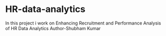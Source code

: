 # HR-data-analytics
In this project i work on Enhancing Recruitment and Performance Analysis of HR Data Analytics 
Author-Shubham Kumar
